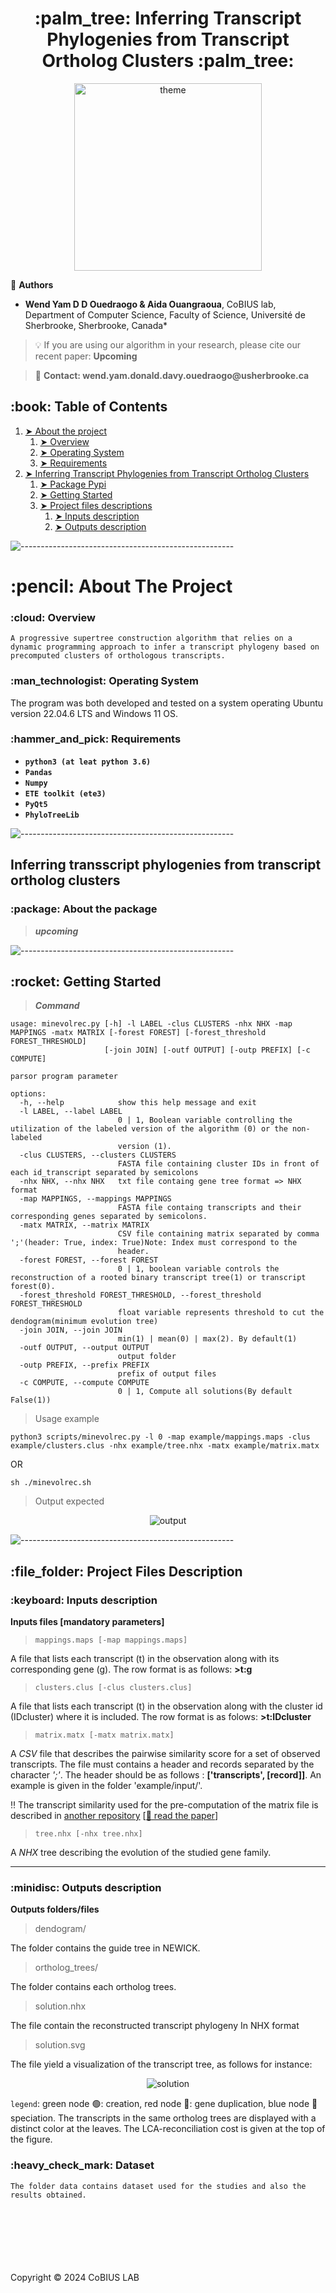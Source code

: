 <h1 align="center"> :palm_tree: Inferring Transcript Phylogenies from Transcript Ortholog Clusters :palm_tree: </h1>

<p align="center">
<img src='public/theme.png' alt='theme' width=auto height=300><br>
</p>

:busts_in_silhouette: __Authors__
* __Wend Yam D D Ouedraogo & Aida Ouangraoua__, CoBIUS lab, Department of Computer Science, Faculty of Science, Université de Sherbrooke, Sherbrooke, Canada*

> :bulb: If you are using our algorithm in your research, please cite our recent paper: __Upcoming__ 

> :e-mail: __Contact: wend.yam.donald.davy.ouedraogo@usherbrooke.ca__
<!-- TABLE OF CONTENTS -->
<h2 id="table-of-contents"> :book: Table of Contents</h2>

1. [➤ About the project](#about-the-project)
    1. [➤ Overview](#overview)
    2. [➤ Operating System](#os)
    3. [➤ Requirements](#requirements)
2. [➤ Inferring Transcript Phylogenies from Transcript Ortholog Clusters](#clustering)
    1. [➤ Package Pypi](#package)
    2. [➤ Getting Started](#getting-started)
    3. [➤ Project files descriptions](#project-files-description)
        1. [➤ Inputs description](#project-files-description-inputs)
        2. [➤ Outputs description](#project-files-description-outputs)


![-----------------------------------------------------](https://raw.githubusercontent.com/andreasbm/readme/master/assets/lines/rainbow.png)

<!-- ABOUT THE PROJECT -->
<h1 name="about-the-project"> :pencil: About The Project</h1>


<!-- OVERVIEW -->
<h3 name="overview"> :cloud: Overview</h3>

`A progressive supertree construction algorithm that relies on a dynamic programming approach to infer a transcript phylogeny based on precomputed clusters of orthologous transcripts.`

<!-- OPERATING SYSTEM -->
<h3 name="os"> :man_technologist: Operating System</h3>
The program was both developed and tested on a system operating Ubuntu version 22.04.6 LTS and Windows 11 OS.

<!-- Requirements -->
<h3 name="requirements"> :hammer_and_pick: Requirements</h3>

*   __`python3 (at leat python 3.6)`__
*   __`Pandas`__
*   __`Numpy`__
*   __`ETE toolkit (ete3)`__
*   __`PyQt5`__
*   __`PhyloTreeLib`__


![-----------------------------------------------------](https://raw.githubusercontent.com/andreasbm/readme/master/assets/lines/rainbow.png)

<!-- ABOUT THE PROJECT -->
<h2 name="clustering"> Inferring transscript phylogenies from transcript ortholog clusters</h2>

<!-- Package -->
<h3 name="package"> :package: About the package</h3>

> ***upcoming***


![-----------------------------------------------------](https://raw.githubusercontent.com/andreasbm/readme/master/assets/lines/rainbow.png)

<!-- Getting started -->
<h2 id="getting-started"> :rocket: Getting Started</h2>

> ***Command***

<pre><code>usage: minevolrec.py [-h] -l LABEL -clus CLUSTERS -nhx NHX -map MAPPINGS -matx MATRIX [-forest FOREST] [-forest_threshold FOREST_THRESHOLD]
                     [-join JOIN] [-outf OUTPUT] [-outp PREFIX] [-c COMPUTE]

parsor program parameter

options:
  -h, --help            show this help message and exit
  -l LABEL, --label LABEL
                        0 | 1, Boolean variable controlling the utilization of the labeled version of the algorithm (0) or the non-labeled
                        version (1).
  -clus CLUSTERS, --clusters CLUSTERS
                        FASTA file containing cluster IDs in front of each id_transcript separated by semicolons
  -nhx NHX, --nhx NHX   txt file containg gene tree format => NHX format
  -map MAPPINGS, --mappings MAPPINGS
                        FASTA file containg transcripts and their corresponding genes separated by semicolons.
  -matx MATRIX, --matrix MATRIX
                        CSV file containing matrix separated by comma ';'(header: True, index: True)Note: Index must correspond to the
                        header.
  -forest FOREST, --forest FOREST
                        0 | 1, boolean variable controls the reconstruction of a rooted binary transcript tree(1) or transcript forest(0).
  -forest_threshold FOREST_THRESHOLD, --forest_threshold FOREST_THRESHOLD
                        float variable represents threshold to cut the dendogram(minimum evolution tree)
  -join JOIN, --join JOIN
                        min(1) | mean(0) | max(2). By default(1)
  -outf OUTPUT, --output OUTPUT
                        output folder
  -outp PREFIX, --prefix PREFIX
                        prefix of output files
  -c COMPUTE, --compute COMPUTE
                        0 | 1, Compute all solutions(By default False(1))</code></pre>

> Usage example

<pre><code>python3 scripts/minevolrec.py -l 0 -map example/mappings.maps -clus example/clusters.clus -nhx example/tree.nhx -matx example/matrix.matx </code></pre>
OR
<pre><code>sh ./minevolrec.sh</code></pre>

> Output expected

<p align="center"><img src='public/output.png' alt='output' width=auto height=auto><br>
</p>

![-----------------------------------------------------](https://raw.githubusercontent.com/andreasbm/readme/master/assets/lines/rainbow.png)

<h2 name="project-files-description"> :file_folder: Project Files Description</h2>


<h3 name="project-files-description-inputs"> :keyboard: Inputs description </h3>

__Inputs files [mandatory parameters]__

> `mappings.maps [-map mappings.maps]`

A file that lists each transcript (t) in the observation along with its corresponding gene (g). The row format is as follows:
**>t:g**

> `clusters.clus [-clus clusters.clus]`

A file that lists each transcript (t) in the observation along with the cluster id (IDcluster) where it is included. The row format is as folows: **>t:IDcluster**

> `matrix.matx [-matx matrix.matx]`

A *CSV* file that describes the pairwise similarity score for a set of observed transcripts.  The file must contains a header and records separated by the character *';'*. The header should be as follows : **['transcripts', [record]]**. An example is given in the folder 'example/input/'.

:bangbang: The transcript similarity used for the pre-computation of the matrix file is described in <a href="https://github.com/UdeS-CoBIUS/TranscriptOrthology">another repository</a> [<a href="https://link.springer.com/chapter/10.1007/978-3-031-36911-7_2">:book: read the paper</a>]

> `tree.nhx [-nhx tree.nhx]`

A *NHX* tree describing the evolution of the studied gene family.


--- 

<h3 name="project-files-description-outputs"> :minidisc: Outputs description </h3>

__Outputs folders/files__

> dendogram/

The folder contains the guide tree in NEWICK.

> ortholog_trees/

The folder contains each ortholog trees.

> solution.nhx

The file contain the reconstructed transcript phylogeny In NHX format 

> solution.svg

The file yield a visualization of the transcript tree, as follows for instance:

 <p align="center"><img src='public/solution.svg' alt='solution' width=auto height=auto><br>
</p>

``legend``:
green node :green_circle:: creation, red node :red_circle:: gene duplication, blue node :large_blue_circle: speciation. The transcripts in the same ortholog trees are displayed with a distinct color at the leaves. The LCA-reconciliation cost is given at the top of the figure.

<h3 name="project-files-description-data"> :heavy_check_mark: Dataset </h3>

``The folder data contains dataset used for the studies and also the results obtained.``



<br>
<br>
<br>
<br>
<br>
<br>
Copyright © 2024 CoBIUS LAB
